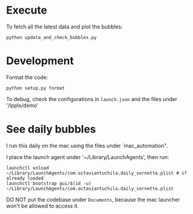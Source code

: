 # Execute

To fetch all the latest data and plot the bubbles:

```
python update_and_check_bubbles.py
```


# Development 

Format the code:
```
python setup.py format
```

To debug, check the configurations in `launch.json` and the files under '/lppls/demo'


# See daily bubbles

I run this daily on the mac using the files under `mac_automation".

I place the launch agent under '~/Library/LaunchAgents', then run:

```
launchctl unload  ~/Library/LaunchAgents/com.octaviantuchila.daily_sornette.plist # if already loaded
launchctl bootstrap gui/$(id -u) ~/Library/LaunchAgents/com.octaviantuchila.daily_sornette.plist
```

DO NOT put the codebase under `Documents`, because the mac launcher won't be allowed to access it.
